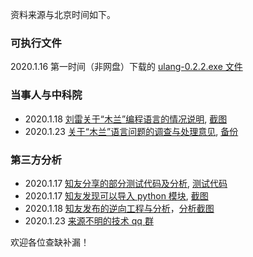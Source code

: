 
资料来源与北京时间如下。

### 可执行文件

2020.1.16 第一时间（非网盘）下载的 [ulang-0.2.2.exe 文件](可执行文件/ulang-0.2.2.exe)

### 当事人与中科院

- 2020.1.18 [刘雷关于“木兰”编程语言的情况说明](http://news.sciencenet.cn/htmlnews/2020/1/434969.shtm?id=434969), [截图](设计文档/刘雷关于“木兰”编程语言的情况说明.png)
- 2020.1.23 [关于“木兰”语言问题的调查与处理意见](http://www.cas.cn/tz/202001/P020200123637524199348.pdf), [备份](设计文档/中科院20200123.pdf)

### 第三方分析

- 2020.1.17 [知友分享的部分测试代码及分析](https://www.zhihu.com/question/366509495/answer/975810766), [测试代码](第三方分析/测试代码.ul)
- 2020.1.17 [知友发现可以导入 python 模块](https://www.zhihu.com/question/366509495/answer/977687177), [截图](第三方分析/导入python模块.png)
- 2020.1.18 [知友发布的逆向工程与分析](https://www.zhihu.com/question/366509495/answer/978966908)，[分析截图](第三方分析/逆向工程与相关分析.png)
- 2020.1.23 [来源不明的技术 qq 群](第三方分析/2020-01-23_分析.jpg)

欢迎各位查缺补漏！